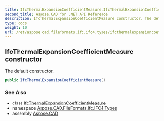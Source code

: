 ```yaml
---
title: IfcThermalExpansionCoefficientMeasure.IfcThermalExpansionCoefficientMeasure
second_title: Aspose.CAD for .NET API Reference
description: IfcThermalExpansionCoefficientMeasure constructor. The default constructor
type: docs
weight: 10
url: /net/aspose.cad.fileformats.ifc.ifc4.types/ifcthermalexpansioncoefficientmeasure/ifcthermalexpansioncoefficientmeasure/
---
```

## IfcThermalExpansionCoefficientMeasure constructor

The default constructor.

```csharp
public IfcThermalExpansionCoefficientMeasure()
```

### See Also

* class [IfcThermalExpansionCoefficientMeasure](../)
* namespace [Aspose.CAD.FileFormats.Ifc.IFC4.Types](../../ifcthermalexpansioncoefficientmeasure/)
* assembly [Aspose.CAD](../../../)


